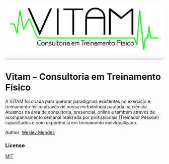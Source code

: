 <p align="center">
   <a href="https://github.com/WesGtoX/vitam-website">
     <img src="static/vitam-logo.svg" alt="Vitam" title="Vitam" width="500">
   </a>
</p>

-----------------

# Vitam – Consultoria em Treinamento Físico

A VITAM foi criada para quebrar paradigmas existentes no exercício e treinamento físico através de nossa metodologia pautada na ciência. Atuamos na área de consultoria, presencial, online e também através de acompanhamento semanal realizada por profissionais (Treinador Pessoal) capacitados e com experiência em treinamento individualizado. 

Author: [Wesley Mendes](https://github.com/WesGtoX)

### License ###

[MIT](LICENSE)